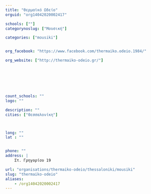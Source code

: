 ```yaml
---
title: "Θερμαϊκό Ωδείο"
orguid: "org14042020002417"

schools: [""]
categorynoslug: ["Μουσική"]

categories: ["mousiki"]


org_facebook: "https://www.facebook.com/thermaiko.odeio.1984/"

org_website: ["http://thermaiko-odeio.gr/"]







count_schools: ""
logo: ""

description: ""
cities: ["Θεσσαλονίκη"]



long: ""
lat : ""


phone: ""
address: |
    Στ. Γρηγορίου 19

url: "organisations/thermaiko-odeio/thessaloniki/mousiki"
slug: "thermaiko-odeio"
aliases:
    - /org14042020002417
---
```



